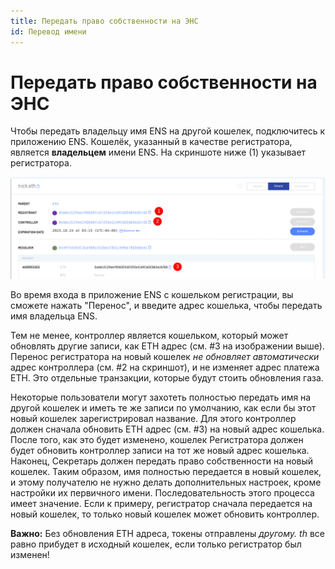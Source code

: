 ```yaml
---
title: Передать право собственности на ЭНС
id: Перевод имени
---
```


# Передать право собственности на ЭНС

Чтобы передать владельцу имя ENS на другой кошелек, подключитесь к приложению ENS. Кошелёк, указанный в качестве регистратора, является **владельцем** имени ENS. На скриншоте ниже (1) указывает регистратора.

![Редактирование ENS Records и ransfering имя.](./img/transfer-1.png "В приложении менеджера можно изменить регистратора, чтобы передать имя.")

Во время входа в приложение ENS с кошельком регистрации, вы сможете нажать "Перенос", и введите адрес кошелька, чтобы передать имя владельца ENS.

Тем не менее, контроллер является кошельком, который может обновлять другие записи, как ETH адрес (см. #3 на изображении выше). Перенос регистратора на новый кошелек _не обновляет автоматически_ адрес контроллера (см. #2 на скриншот), и не изменяет адрес платежа ETH. Это отдельные транзакции, которые будут стоить обновления газа.

Некоторые пользователи могут захотеть полностью передать имя на другой кошелек и иметь те же записи по умолчанию, как если бы этот новый кошелек зарегистрировал название. Для этого контроллер должен сначала обновить ETH адрес (см. #3) на новый адрес кошелька. После того, как это будет изменено, кошелек Регистратора должен будет обновить контроллер записи на тот же новый адрес кошелька. Наконец, Секретарь должен передать право собственности на новый кошелек. Таким образом, имя полностью передается в новый кошелек, и этому получателю не нужно делать дополнительных настроек, кроме настройки их первичного имени. Последовательность этого процесса имеет значение. Если к примеру, регистратор сначала передается на новый кошелек, то только новый кошелек может обновить контроллер.


**Важно:** Без обновления ETH адреса, токены отправлены _другому. th_ все равно прибудет в исходный кошелек, если только регистратор был изменен!


<!-- ### Further Reading:

* [Setting Your Primary Name](setting-your-primary-name.md) 
-->
